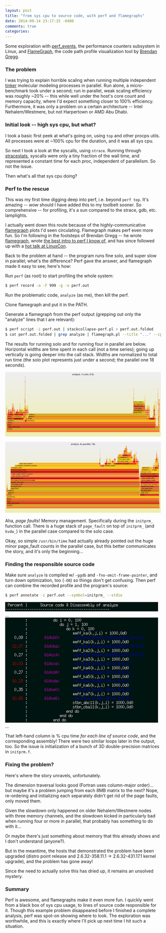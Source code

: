 ```yaml
---
layout: post
title: "from sys cpu to source code, with perf and flamegraphs"
date: 2014-09-14 23:17:15 -0400
comments: true
categories: 
---
```



Some exploration with [perf_events](https://perf.wiki.kernel.org/), the performance counters subsystem in Linux, and [FlameGraph](https://github.com/brendangregg/FlameGraph), the code path profile visualization tool by [Brendan Gregg](http://www.brendangregg.com/).
	

### The problem

I was trying to explain horrible scaling when running multiple independent [tinker](http://dasher.wustl.edu/tinker/) molecular modeling processes in parallel.
Run alone, a micro-benchmark took under a second;
run in parallel, weak scaling efficiency was roughly ~20% -- this while well under the host's core count and memory capacity, where I'd expect something closer to 100% efficiency.
Furthermore, it was only a problem on a certain architecture -- Intel Nehalem/Westmere, but not Harpertown or AMD Abu Dhabi.


### Initial look -- high sys cpu, but what?

I took a basic first peek at what's going on, using `top` and other procps utils.
All processes were at ~100% cpu for the duration, and it was all sys cpu.

So next I took a look at the syscalls, using `strace`.
Running through [stracestats](http://jabrcx.github.io/stracestats/), syscalls were only a tiny fraction of the wall time, and represented a constant time for each proc, independent of parallelism.
So not the issue.

Then what's all that sys cpu doing?


### Perf to the rescue

This was my first time digging deep into perf, i.e. beyond `perf top`.
It's amazing -- *wow* should I have added this to my toolbelt sooner.
So comprehensive -- for profiling, it's a sun compared to the strace, gdb, etc. lamplights.

I actually went down this route because of the highly-communicative [flamegraph](http://www.brendangregg.com/flamegraphs.html) plots I'd seen circulating.
Flamegraph makes perf even more fun.
So I'm following in the footsteps of Brendan Gregg -- he wrote [flamegraph](https://github.com/brendangregg/FlameGraph), wrote [the best intro to perf I know of](http://www.brendangregg.com/perf), and has since followed up with a [hot talk at LinuxCon](http://www.brendangregg.com/blog/2014-08-23/linux-perf-tools-linuxcon-na-2014.html).

Back to the problem at hand -- the program runs fine solo, and super slow in parallel; what's the difference?
Perf gave the answer, and flamegraph made it easy to see; here's how:

Run `perf` (as root) to start profiling the whole system:

``` bash basic full system profile
$ perf record -a -F 999 -g -o perf.out
```

Run the problematic code, `analyze` (as me), then kill the perf.

Clone flamegraph and put it in the PATH.

Generate a flamegraph from the perf output (grepping out only the "analyze" lines that I are relevant):

``` bash creating a flamegraph
$ perf script -i perf.out | stackcollapse-perf.pl > perf.out.folded
$ cat perf.out.folded | grep analyze | flamegraph.pl --title "..." --cp > flamegraph.svg
```

The results for running solo and for running four in parallel are below.
Horizontal widths are time spent in each call (not a time series); going up vertically is going deeper into the call stack.
Widths are normalized to total run time (the solo plot represents just under a second; the parallel one 18 seconds).

![running solo](/images/2014.09.14.from-sys-cpu-to-source-code/flamegraph.1.svg "running solo")

![running parallel](/images/2014.09.14.from-sys-cpu-to-source-code/flamegraph.4.svg "running parallel")

Aha, *page faults*!
Memory management.
Specifically during the `initprm_` function call.
There is a huge stack of `page_fault` on top of `initprm_` (and `kvdw_`) in the parallel case compared to the solo case.


Okay, so simple `/usr/bin/time` had actually already pointed out the huge minor page_fault counts in the parallel case, but this better communicates the story, and it's only the beginning...


### Finding the responsible source code

Make sure `analyze` is compiled w/ `-ggdb` and `-fno-omit-frame-pointer`, and turn down optimization, too (`-O0`) so things don't get confusing.
Then perf can combine the recorded profile and the program's source:

``` bash annotating source code with profile info
$ perf annotate -i perf.out --symbol=initprm_ --stdio
```

![header](/images/2014.09.14.from-sys-cpu-to-source-code/annotate.1.png "header")
...
![annotation](/images/2014.09.14.from-sys-cpu-to-source-code/annotate.2.png "annotation")
...

That left-hand column is % cpu time *for each line of source code*, and the corresponding assembly!
There were two similar loops later in the output, too.
So the issue is initialization of a bunch of 3D double-precision matrices in `initprm.f`.


### Fixing the problem?

Here's where the story unravels, unfortunately.

The dimension traversal looks good (Fortran uses column-major order)... but maybe it's a problem jumping from each 8MB matrix to the next?
Nope, re-ordering and initializing each separately didn't get rid of the page faults, only moved them.

Given the slowdown only happened on older Nehalem/Westmere nodes with three memory channels, and the slowdown kicked in particularly bad when running four or more in parallel, that probably has something to do with it...

Or maybe there's just something about memory that this already shows and I don't understand (anyone?).

But in the meantime, the hosts that demonstrated the problem have been upgraded (distro point release and 2.6.32-358.11.1 -> 2.6.32-431.17.1 kernel upgrade), and the problem has gone away!

Since the need to actually solve this has dried up, it remains an unsolved mystery.


### Summary

Perf is awesome, and flamegraphs make it even more fun.
I quickly went from a black box of sys cpu usage, to lines of source code responsible for it.
Though this example problem disappeared before I finished a complete analysis, perf was spot-on showing where to look.
The exploration was worthwhile, and this is exactly where I'll pick up next time I hit such a situation.
